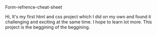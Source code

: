 Form-refrence-cheat-sheet

Hi, It's my first html and css project which I did on my own and found it challenging and exciting at the same time. I hope to learn lot more. This project is the beggining of the beggining.

